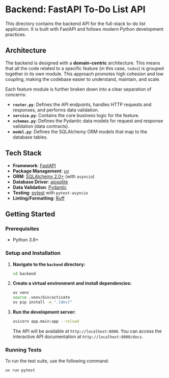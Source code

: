 # Backend: FastAPI To-Do List API

This directory contains the backend API for the full-stack to-do list application. It is built with FastAPI and follows modern Python development practices.

## Architecture

The backend is designed with a **domain-centric** architecture. This means that all the code related to a specific feature (in this case, `todos`) is grouped together in its own module. This approach promotes high cohesion and low coupling, making the codebase easier to understand, maintain, and scale.

Each feature module is further broken down into a clear separation of concerns:

-   **`router.py`**: Defines the API endpoints, handles HTTP requests and responses, and performs data validation.
-   **`service.py`**: Contains the core business logic for the feature.
-   **`schemas.py`**: Defines the Pydantic data models for request and response validation (data contracts).
-   **`model.py`**: Defines the SQLAlchemy ORM models that map to the database tables.

## Tech Stack

-   **Framework**: [FastAPI](https://fastapi.tiangolo.com/)
-   **Package Management**: [uv](https://github.com/astral-sh/uv)
-   **ORM**: [SQLAlchemy 2.0+](https://www.sqlalchemy.org/) (with `asyncio`)
-   **Database Driver**: [aiosqlite](https://github.com/omnilib/aiosqlite)
-   **Data Validation**: [Pydantic](https://docs.pydantic.dev/)
-   **Testing**: [pytest](https://docs.pytest.org/) with `pytest-asyncio`
-   **Linting/Formatting**: [Ruff](https://github.com/astral-sh/ruff)

## Getting Started

### Prerequisites

-   Python 3.8+

### Setup and Installation

1.  **Navigate to the `backend` directory:**
    ```bash
    cd backend
    ```

2.  **Create a virtual environment and install dependencies:**
    ```bash
    uv venv
    source .venv/bin/activate
    uv pip install -e ".[dev]"
    ```

3.  **Run the development server:**
    ```bash
    uvicorn app.main:app --reload
    ```
    The API will be available at `http://localhost:8000`. You can access the interactive API documentation at `http://localhost:8000/docs`.

### Running Tests

To run the test suite, use the following command:

```bash
uv run pytest

